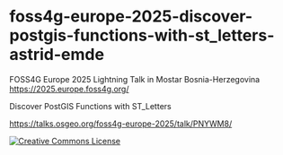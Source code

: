 # foss4g-europe-2025-discover-postgis-functions-with-st_letters-astrid-emde

FOSS4G Europe 2025 Lightning Talk in Mostar Bosnia-Herzegovina https://2025.europe.foss4g.org/

Discover PostGIS Functions with ST_Letters

https://talks.osgeo.org/foss4g-europe-2025/talk/PNYWM8/


[![Creative Commons License](http://i.creativecommons.org/l/by-sa/4.0/88x31.png)](https://creativecommons.org/licenses/by-sa/4.0/)
